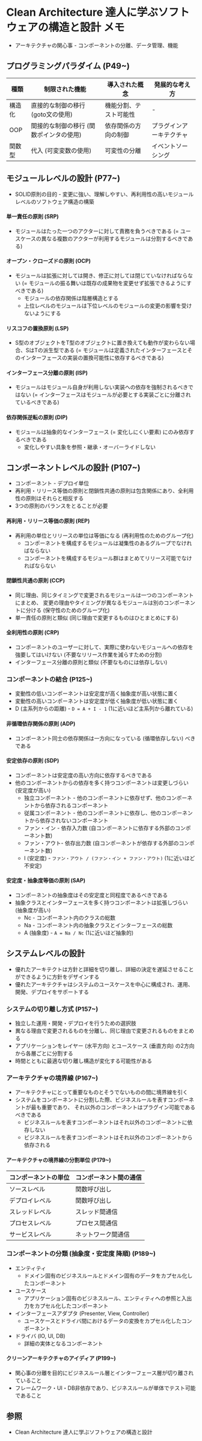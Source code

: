 # Clean Architecture 達人に学ぶソフトウェアの構造と設計 メモ
- アーキテクチャの関心事 - コンポーネントの分離、データ管理、機能

## プログラミングパラダイム (P49~)

| 種類   | 制限された機能                          | 導入された概念         | 発展的な考え方           |
| -      | -                                       | -                      | -                        |
| 構造化 | 直接的な制御の移行 (goto文の使用)       | 機能分割、テスト可能性 | -                        |
| OOP    | 間接的な制御の移行 (関数ポインタの使用) | 依存関係の方向の制御   | プラグインアーキテクチャ |
| 関数型 | 代入 (可変変数の使用)                   | 可変性の分離           | イベントソーシング       |

## モジュールレベルの設計 (P77~)
- SOLID原則の目的 - 変更に強い、理解しやすい、再利用性の高いモジュールレベルのソフトウェア構造の構築

#### 単一責任の原則 (SRP)
- モジュールはたった一つのアクターに対して責務を負うべきである
  (= ユースケースの異なる複数のアクターが利用するモジュールは分割するべきである)

#### オープン・クローズドの原則 (OCP)
- モジュールは拡張に対しては開き、修正に対しては閉じていなければならない
  (= モジュールの振る舞いは既存の成果物を変更せず拡張できるようにすべきである)
  - モジュールの依存関係は階層構造とする
  - 上位レベルのモジュールは下位レベルのモジュールの変更の影響を受けないようにする

#### リスコフの置換原則 (LSP)
- S型のオブジェクトをT型のオブジェクトに置き換えても動作が変わらない場合、SはTの派生型である
  (= モジュールは定義されたインターフェースとそのインターフェースの実装の置換可能性に依存するべきである)

#### インターフェース分離の原則 (ISP)
- モジュールはモジュール自身が利用しない実装への依存を強制されるべきではない
  (= インターフェースはモジュールが必要とする実装ごとに分離されているべきである)

#### 依存関係逆転の原則 (DIP)
- モジュールは抽象的なインターフェース (= 変化しにくい要素) にのみ依存するべきである
  - 変化しやすい具象を参照・継承・オーバーライドしない

## コンポーネントレベルの設計 (P107~)
- コンポーネント - デプロイ単位
- 再利用・リリース等価の原則と閉鎖性共通の原則は包含関係にあり、全利用性の原則はそれらと相反する
- 3つの原則のバランスをとることが必要

#### 再利用・リリース等価の原則 (REP)
- 再利用の単位とリリースの単位は等価になる
  (再利用性のためのグループ化)
  - コンポーネントを構成するモジュールは凝集性のあるグループでなければならない
  - コンポーネントを構成するモジュール群はまとめてリリース可能でなければならない

#### 閉鎖性共通の原則 (CCP)
- 同じ理由、同じタイミングで変更されるモジュールは一つのコンポーネントにまとめ、
  変更の理由やタイミングが異なるモジュールは別のコンポーネントに分ける
  (保守性のためのグループ化)
- 単一責任の原則と類似 (同じ理由で変更するものはひとまとめにする)

#### 全利用性の原則 (CRP)
- コンポーネントのユーザーに対して、実際に使わないモジュールへの依存を強要してはいけない
  (不要なリリース作業を減らすための分割)
- インターフェース分離の原則と類似 (不要なものには依存しない)

### コンポーネントの結合 (P125~)
- 変動性の低いコンポーネントは安定度が高く抽象度が高い状態に置く
- 変動性の高いコンポーネントは安定度が低く抽象度が低い状態に置く
- D (主系列からの距離) - `D = A + I - 1` (1に近いほど主系列から離れている)

#### 非循環依存関係の原則 (ADP)
- コンポーネント同士の依存関係は一方向になっている (循環依存しない) べきである

#### 安定依存の原則 (SDP)
- コンポーネントは安定度の高い方向に依存するべきである
- 他のコンポーネントからの依存を多く持つコンポーネントは変更しづらい (安定度が高い)
  - 独立コンポーネント - 他のコンポーネントに依存せず、他のコンポーネントから依存されるコンポーネント
  - 従属コンポーネント - 他のコンポーネントに依存し、他のコンポーネントから依存されないコンポーネント
  - ファン・イン - 依存入力数 (自コンポーネントに依存する外部のコンポーネント数)
  - ファン・アウト- 依存出力数 (自コンポーネントが依存する外部のコンポーネント数)
  - I (安定度) - `ファン・アウト / (ファン・イン + ファン・アウト)` (1に近いほど不安定)

#### 安定度・抽象度等価の原則 (SAP)
- コンポーネントの抽象度はその安定度と同程度であるべきである
- 抽象クラスとインターフェースを多く持つコンポーネントは拡張しづらい (抽象度が高い)
  - Nc - コンポーネント内のクラスの総数
  - Na - コンポーネント内の抽象クラスとインターフェースの総数
  - A (抽象度) - `A = Na / Nc` (1に近いほど抽象的)

## システムレベルの設計
- 優れたアーキテクトは方針と詳細を切り離し、詳細の決定を遅延させることができるように方針をデザインする
- 優れたアーキテクチャはシステムのユースケースを中心に構成され、運用、開発、デプロイをサポートする

### システムの切り離し方式 (P157~)
- 独立した運用・開発・デプロイを行うための選択肢
- 異なる理由で変更されるものを分離し、同じ理由で変更されるものをまとめる
- アプリケーションをレイヤー (水平方向) とユースケース (垂直方向) の2方向から各層ごとに分割する
- 時間とともに最適な切り離し構造が変化する可能性がある

### アーキテクチャの境界線 (P167~)
- アーキテクチャにとって重要なものとそうでないものの間に境界線を引く
- システムをコンポーネントに分割した際、ビジネスルールを表すコンポーネントが最も重要であり、
  それ以外のコンポーネントはプラグイン可能であるべきである
  - ビジネスルールを表すコンポーネントはそれ以外のコンポーネントに依存しない
  - ビジネスルールを表すコンポーネントはそれ以外のコンポーネントから依存される

#### アーキテクチャの境界線の分割単位 (P179~)

| コンポーネントの単位 | コンポーネント間の通信 |
| -                    | -                      |
| ソースレベル         | 関数呼び出し           |
| デプロイレベル       | 関数呼び出し           |
| スレッドレベル       | スレッド間通信         |
| プロセスレベル       | プロセス間通信         |
| サービスレベル       | ネットワーク間通信     |

### コンポーネントの分類 (抽象度・安定度 降順) (P189~)
- エンティティ
  - ドメイン固有のビジネスルールとドメイン固有のデータをカプセル化したコンポーネント
- ユースケース
  - アプリケーション固有のビジネスルール、エンティティへの参照と入出力をカプセル化したコンポーネント
- インターフェースアダプタ (Presenter, View, Controller)
  - ユースケースとドライバ間におけるデータの変換をカプセル化したコンポーネント
- ドライバ (IO, UI, DB)
  - 詳細の実体となるコンポーネント

#### クリーンアーキテクチャのアイディア (P199~)
- 関心事の分離を目的にビジネスルール層とインターフェース層が切り離されていること
- フレームワーク・UI・DB非依存であり、ビジネスルールが単体でテスト可能であること

## 参照
- Clean Architecture 達人に学ぶソフトウェアの構造と設計
